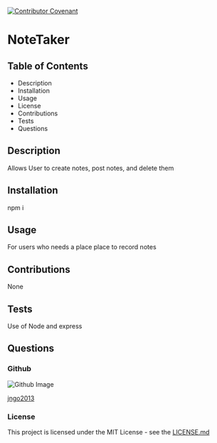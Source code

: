 
[![Contributor Covenant](https://img.shields.io/badge/Contributor%20Covenant-v2.0%20adopted-ff69b4.svg)](https://www.contributor-covenant.org/version/2/0/code_of_conduct/)
  # NoteTaker
  
  ## Table of Contents
  - Description
  - Installation
  - Usage
  - License
  - Contributions
  - Tests
  - Questions
  
  ## Description
  Allows User to create notes, post notes, and delete them
  
  ## Installation
  npm i

  ## Usage
  For users who needs a place place to record notes

  ## Contributions
  None

  ## Tests
  Use of Node and express

  ## Questions
  

  ### Github
  ![Github Image](https://avatars2.githubusercontent.com/u/60833100?v=4)  

  [jngo2013](https://github.com/jngo2013)

  ### License
  This project is licensed under the MIT License - see the [LICENSE.md](https://choosealicense.com/licenses/mit/#) 
  